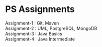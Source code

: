 # PS Assignments
Assignment-1 : Git, Maven <br/>
Assignment-2 : UML, PostgreSQL, MongoDB <br/>
Assignment-3 : Java Basics<br/>
Assignment-4 : Java Intermediate<br/>
